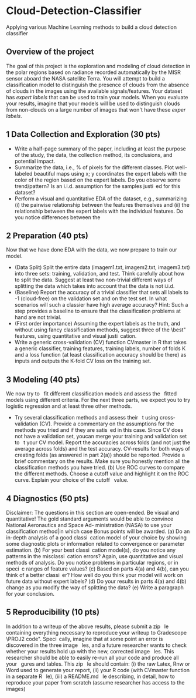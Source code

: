 # Cloud-Detection-Classifier
Applying various Machine Learning methods to build a cloud detection classifier

## Overview of the project
The goal of this project is the exploration and modeling of cloud detection in the polar regions based on radiance recorded automatically by the MISR sensor aboard the NASA
satellite Terra. You will attempt to build a classification model to distinguish the presence of clouds from the absence of clouds in the images using the available signals/features. Your
dataset has *expert labels* that can be used to train your models. When you evaluate your results, imagine that your models will be used to distinguish clouds from non-clouds on a
large number of images that won't have these *exper labels*. 

## 1 Data Collection and Exploration (30 pts)

* Write a half-page summary of the paper, including at least the purpose of the study, the data, the collection method, its conclusions, and potential impact.
* Summarize the data, i.e., % of pixels for the different classes. Plot well-labeled beautiful maps using x; y coordinates the expert labels with the color of the region based on the expert labels. Do you observe some trend/pattern? Is an i.i.d. assumption for the samples justi ed for this dataset?
* Perform a visual and quantitative EDA of the dataset, e.g., summarizing (i) the pairwise relationship between the features themselves and (ii) the relationship between the expert labels with the individual features. Do you notice differences between the

## 2 Preparation (40 pts)

Now that we have done EDA with the data, we now prepare to train our model.

* (Data Split) Split the entire data (imagem1.txt, imagem2.txt, imagem3.txt) into three sets: training, validation, and test. Think carefully about how to split the data.
Suggest at least two non-trivial different ways of splitting the data which takes into account that the data is not i.i.d.
* (Baseline) Report the accuracy of a trivial classifier that sets all labels to -1
(cloud-free) on the validation set and on the test set. In what scenarios will such a
classier have high average accuracy? Hint: Such a step provides a baseline to ensure
that the classification problems at hand are not trivial.
* (First order importance) Assuming the expert labels as the truth, and without using fancy classification methods, suggest three of the \best" features, using quantitative
and visual justi cation. 
* Write a generic cross-validation (CV) function CVmaster in R that takes a generic classifier, training features, training labels, number of folds K and a loss function (at
least classification accuracy should be there) as inputs and outputs the K-fold CV loss on the training set.

## 3 Modeling (40 pts)

We now try to  fit different classification models and assess the  fitted models using different criteria. For the next three parts, we expect you to try logistic regression and at least three other methods.
* Try several classification methods and assess their  t using cross-validation (CV). Provide a commentary on the assumptions for the methods you tried and if they are satis ed in this case. Since CV does not have a validation set, youcan merge your training and validation set to  t your CV model. Report the accuracies
across folds (and not just the average across folds) and the test accuracy. CV-results for both ways of creating folds (as answered in part 2(a)) should be reported. Provide a brief commentary on the results. Make sure you honestly mention all the classification methods you have tried.
(b) Use ROC curves to compare the different methods. Choose a cutoff value and highlight it on the ROC curve. Explain your choice of the cutoff  value.

## 4 Diagnostics (50 pts)

Disclaimer: The questions in this section are open-ended. Be visual and quantitative! The
gold standard arguments would be able to convince National Aeronautics and Space Ad-
ministration (NASA) to use your classification method|in which case Bonus points will be
awarded.
(a) Do an in-depth analysis of a good classi cation model of your choice by showing some
diagnostic plots or information related to convergence or parameter estimation.
(b) For your best classi cation model(s), do you notice any patterns in the misclassi cation
errors? Again, use quantitative and visual methods of analysis. Do you notice problems
in particular regions, or in speci c ranges of feature values?
(c) Based on parts 4(a) and 4(b), can you think of a better classi er? How well do you
think your model will work on future data without expert labels?
(d) Do your results in parts 4(a) and 4(b) change as you modify the way of splitting the
data?
(e) Write a paragraph for your conclusion.

## 5 Reproducibility (10 pts)
In addition to a writeup of the above results, please submit a zip  le containing everything
necessary to reproduce your writeup to Gradescope \PROJ2 code". Speci cally, imagine that
at some point an error is discovered in the three image  les, and a future researcher wants
to check whether your results hold up with the new, corrected image  les. This researcher
should be able to easily re-run all your code and produce all your  gures and tables. This zip
 le should contain:
(i) the raw Latex, Rnw or Word used to generate your report,
(ii) your R code (with CVmaster function in a separate R  le),
(iii) a README.md  le describing, in detail, how to reproduce your paper from scratch
(assume researcher has access to the images)
